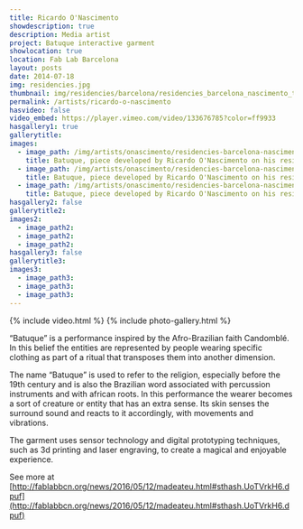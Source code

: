 ```yaml
---
title: Ricardo O'Nascimento
showdescription: true
description: Media artist
project: Batuque interactive garment
showlocation: true
location: Fab Lab Barcelona
layout: posts
date: 2014-07-18
img: residencies.jpg
thumbnail: img/residencies/barcelona/residencies_barcelona_nascimento_thumb.png
permalink: /artists/ricardo-o-nascimento
hasvideo: false
video_embed: https://player.vimeo.com/video/133676785?color=ff9933
hasgallery1: true   
gallerytitle: 
images:
  - image_path: /img/artists/onascimento/residencies-barcelona-nascimento
    title: Batuque, piece developed by Ricardo O'Nascimento on his residency @ Fab Lab Barcelona
  - image_path: /img/artists/onascimento/residencies-barcelona-nascimento-3
    title: Batuque, piece developed by Ricardo O'Nascimento on his residency @ Fab Lab Barcelona
  - image_path: /img/artists/onascimento/residencies-barcelona-nascimento-2
    title: Batuque, piece developed by Ricardo O'Nascimento on his residency @ Fab Lab Barcelona
hasgallery2: false       
gallerytitle2:  
images2:
  - image_path2: 
  - image_path2: 
  - image_path2: 
hasgallery3: false    
gallerytitle3:  
images3:
  - image_path3: 
  - image_path3: 
  - image_path3:    
---
```


{% include video.html %}
{% include photo-gallery.html %}

“Batuque” is a performance inspired by the Afro-Brazilian faith Candomblé. In this belief the entities are represented by people wearing specific clothing as part of a ritual that transposes them into another dimension. 

The name “Batuque” is used to refer to the religion, especially before the 19th century and is also the Brazilian word associated with percussion instruments and with african roots. In this performance the wearer becomes a sort of creature or entity that has an extra sense. Its skin senses the surround sound and reacts to it accordingly, with movements and vibrations. 

The garment uses sensor technology and digital prototyping techniques, such as 3d printing and laser engraving, to create a magical and enjoyable experience. 

See more at [http://fablabbcn.org/news/2016/05/12/madeateu.html#sthash.UoTVrkH6.dpuf](http://fablabbcn.org/news/2016/05/12/madeateu.html#sthash.UoTVrkH6.dpuf) 






